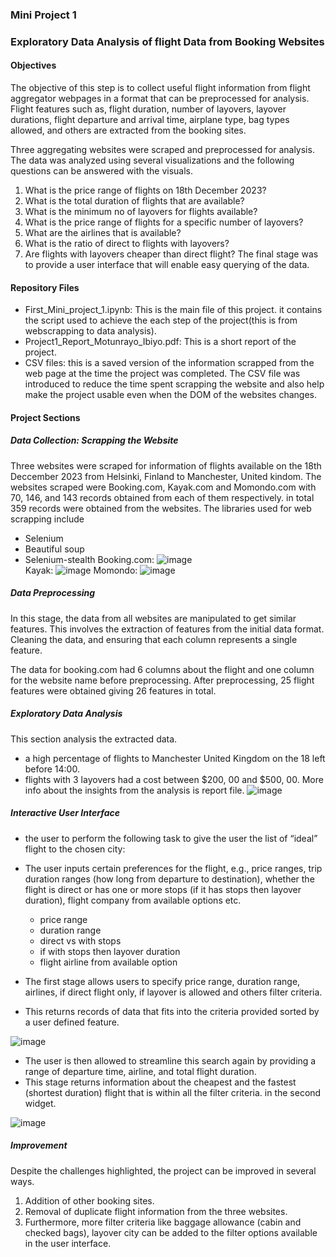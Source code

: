 ### Mini Project 1
### Exploratory Data Analysis of flight Data from Booking Websites
#### Objectives
The objective of this step is to collect useful flight information from flight aggregator webpages in a format that can be preprocessed for analysis.
Flight features such as, flight duration, number of layovers, layover durations, flight departure and arrival time, airplane type, bag types allowed, and others are extracted from the booking sites.

Three aggregating websites were scraped and preprocessed for analysis. The data was analyzed using several visualizations and the following questions can be answered with the visuals.
1.	What is the price range of flights on 18th December 2023?
2.	What is the total duration of flights that are available?
3.	What is the minimum no of layovers for flights available?
4.	What is the price range of flights for a specific number of layovers?
5.	What are the airlines that is available?
6.	What is the ratio of direct to flights with layovers?
7.	Are flights with layovers cheaper than direct flight?
The final stage was to provide a user interface that will enable easy querying of the data. 


#### Repository Files 
- First_Mini_project_1.ipynb: This is the main file of this project. it contains the script used to achieve the each step of the project(this is from webscrapping to data analysis).
- Project1_Report_Motunrayo_Ibiyo.pdf: This is a short report of the project.
- CSV files: this is a saved version of the information scrapped from the web page at the time the project was completed. The CSV file was introduced to reduce the time spent scrapping the website and
   also help make the project usable even when the DOM of the websites changes.
#### Project Sections

##### Data Collection: Scrapping the Website
Three websites were scraped for information of flights available on the 18th Deccember 2023 from Helsinki, Finland to Manchester, United kindom. 
The websites scraped were Booking.com, Kayak.com and Momondo.com with 70, 146, and 143 records obtained from each of them respectively. in total 359 records were obtained from the websites.
The libraries used for web scrapping include
- Selenium
- Beautiful soup
- Selenium-stealth
Booking.com:  ![image](https://github.com/Motunrayo244/EDISS-MP/assets/42592153/5ecb93c3-c4e4-40ef-8bd3-7a45ed9c2803)   
Kayak: ![image](https://github.com/Motunrayo244/EDISS-MP/assets/42592153/4a75c2d2-c4de-44c6-96cc-9428e0d9c98f) 
Momondo: ![image](https://github.com/Motunrayo244/EDISS-MP/assets/42592153/72ed843d-3334-4b34-8c6c-bd2d5f9eb4a8)



##### Data Preprocessing
In this stage, the data from all websites are manipulated to get similar features.
This involves the extraction of features from the initial data format. Cleaning the data, and ensuring that each column represents a single feature.

The data for booking.com had 6 columns about the flight and one column for the website name before preprocessing. After preprocessing, 25 flight features were obtained giving 26 features in total.

##### Exploratory Data Analysis
This section analysis the extracted data. 
- a high percentage of flights to Manchester United Kingdom on the 18 left before 14:00.
- flights with 3 layovers had a cost between $200, 00 and $500, 00.
More info about the insights from the analysis is report file.
![image](https://github.com/Motunrayo244/EDISS-MP/assets/42592153/8d4edd6d-04b5-44ca-ba98-5708971fa265)

##### Interactive User Interface

+ the user  to perform the following task to give the user the list of “ideal” flight to the chosen city:  
+ The user inputs certain preferences for the flight, e.g., price ranges, trip duration ranges (how long from departure to destination), whether the flight is direct or has one or more stops (if it has stops then layover duration), flight company from available options etc.
  + price range
  + duration range
  + direct vs with stops
  + if with stops then layover duration
  + flight airline from available option


+  The first stage allows users to specify price range, duration range, airlines, if direct flight only, if layover is allowed and others filter criteria.
+   This returns records of data that fits into the criteria provided sorted by a user defined feature. 


![image](https://github.com/Motunrayo244/EDISS-MP/assets/42592153/d07a468e-d651-45a0-a4ab-44c495471c92)

+ The user is then allowed to streamline this search again by providing a range of departure time, airline, and total flight duration.
+  This stage returns information about the cheapest and the fastest (shortest duration) flight that is within all the filter criteria. in the second widget.



![image](https://github.com/Motunrayo244/EDISS-MP/assets/42592153/0cd4a945-e537-46c6-8ea7-0099ce705620)
##### Improvement
Despite the challenges highlighted, the project can be improved in several ways. 
1.	Addition of other booking sites. 
2.	Removal of duplicate flight information from the three websites.
3.	Furthermore, more filter criteria like baggage allowance (cabin and checked bags), layover city can be added to the filter options available in the user interface.


